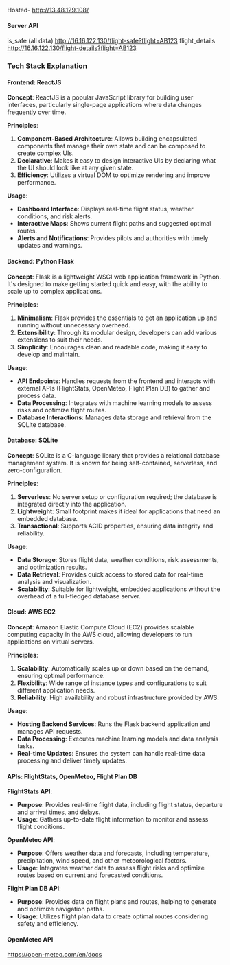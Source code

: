 Hosted- http://13.48.129.108/
#### Server API
is_safe (all data)
http://16.16.122.130/flight-safe?flight=AB123
flight_details
http://16.16.122.130/flight-details?flight=AB123

### Tech Stack Explanation

#### Frontend: ReactJS

**Concept**: ReactJS is a popular JavaScript library for building user interfaces, particularly single-page applications where data changes frequently over time.

**Principles**:
1. **Component-Based Architecture**: Allows building encapsulated components that manage their own state and can be composed to create complex UIs.
2. **Declarative**: Makes it easy to design interactive UIs by declaring what the UI should look like at any given state.
3. **Efficiency**: Utilizes a virtual DOM to optimize rendering and improve performance.

**Usage**:
- **Dashboard Interface**: Displays real-time flight status, weather conditions, and risk alerts.
- **Interactive Maps**: Shows current flight paths and suggested optimal routes.
- **Alerts and Notifications**: Provides pilots and authorities with timely updates and warnings.

#### Backend: Python Flask

**Concept**: Flask is a lightweight WSGI web application framework in Python. It's designed to make getting started quick and easy, with the ability to scale up to complex applications.

**Principles**:
1. **Minimalism**: Flask provides the essentials to get an application up and running without unnecessary overhead.
2. **Extensibility**: Through its modular design, developers can add various extensions to suit their needs.
3. **Simplicity**: Encourages clean and readable code, making it easy to develop and maintain.

**Usage**:
- **API Endpoints**: Handles requests from the frontend and interacts with external APIs (FlightStats, OpenMeteo, Flight Plan DB) to gather and process data.
- **Data Processing**: Integrates with machine learning models to assess risks and optimize flight routes.
- **Database Interactions**: Manages data storage and retrieval from the SQLite database.

#### Database: SQLite

**Concept**: SQLite is a C-language library that provides a relational database management system. It is known for being self-contained, serverless, and zero-configuration.

**Principles**:
1. **Serverless**: No server setup or configuration required; the database is integrated directly into the application.
2. **Lightweight**: Small footprint makes it ideal for applications that need an embedded database.
3. **Transactional**: Supports ACID properties, ensuring data integrity and reliability.

**Usage**:
- **Data Storage**: Stores flight data, weather conditions, risk assessments, and optimization results.
- **Data Retrieval**: Provides quick access to stored data for real-time analysis and visualization.
- **Scalability**: Suitable for lightweight, embedded applications without the overhead of a full-fledged database server.

#### Cloud: AWS EC2

**Concept**: Amazon Elastic Compute Cloud (EC2) provides scalable computing capacity in the AWS cloud, allowing developers to run applications on virtual servers.

**Principles**:
1. **Scalability**: Automatically scales up or down based on the demand, ensuring optimal performance.
2. **Flexibility**: Wide range of instance types and configurations to suit different application needs.
3. **Reliability**: High availability and robust infrastructure provided by AWS.

**Usage**:
- **Hosting Backend Services**: Runs the Flask backend application and manages API requests.
- **Data Processing**: Executes machine learning models and data analysis tasks.
- **Real-time Updates**: Ensures the system can handle real-time data processing and deliver timely updates.

#### APIs: FlightStats, OpenMeteo, Flight Plan DB

**FlightStats API**:
- **Purpose**: Provides real-time flight data, including flight status, departure and arrival times, and delays.
- **Usage**: Gathers up-to-date flight information to monitor and assess flight conditions.

**OpenMeteo API**:
- **Purpose**: Offers weather data and forecasts, including temperature, precipitation, wind speed, and other meteorological factors.
- **Usage**: Integrates weather data to assess flight risks and optimize routes based on current and forecasted conditions.

**Flight Plan DB API**:
- **Purpose**: Provides data on flight plans and routes, helping to generate and optimize navigation paths.
- **Usage**: Utilizes flight plan data to create optimal routes considering safety and efficiency.



#### OpenMeteo API

https://open-meteo.com/en/docs
